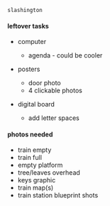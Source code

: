 <code>slashington</code>

#### leftover tasks

* computer

  * agenda - could be cooler

* posters

  * door photo
  * 4 clickable photos

* digital board

  * add letter spaces

#### photos needed

* train empty
* train full
* empty platform
* tree/leaves overhead
* keys graphic
* train map(s)
* train station blueprint shots
